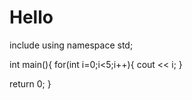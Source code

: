 # Hello
include <iostream>
using namespace std;
  
 int main(){
  for(int i=0;i<5;i++){
  cout << i;
  }
  
  return 0;
 }
